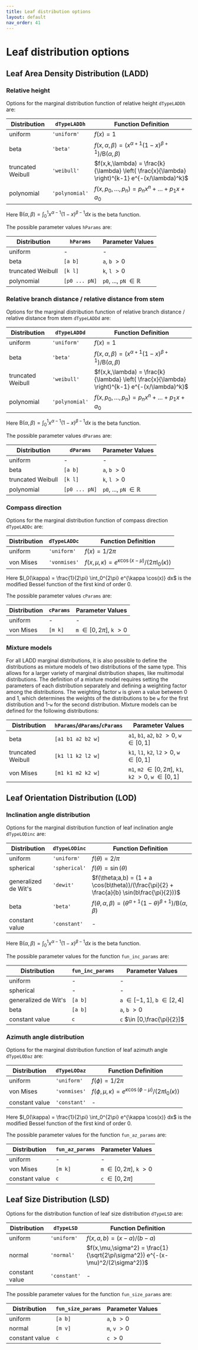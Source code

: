 ```yaml
---
title: Leaf distribution options
layout: default
nav_order: 41
---
```


# Leaf distribution options

## Leaf Area Density Distribution (LADD)

### Relative height

Options for the marginal distribution function of relative height `dTypeLADDh` are:

| Distribution      | `dTypeLADDh`   | Function Definition                                                                            |
|-------------------|----------------|------------------------------------------------------------------------------------------------|
| uniform           | `'uniform'`    | $f(x) = 1$                                                                                     |
| beta              | `'beta'`       | $f(x,\alpha,\beta) = (x^{\alpha+1}(1-x)^{\beta+1})/\mathrm{B}(\alpha,\beta)$                   |
| truncated Weibull | `'weibull'`    | $f(x,k,\lambda) = \frac{k}{\lambda} \left( \frac{x}{\lambda} \right)^{k-1} e^{-(x/\lambda)^k}$ |
| polynomial        | `'polynomial'` | $f(x,p_0,\ldots,p_n) = p_n x^n + \ldots + p_1 x + a_0$                                         |

Here $\mathrm{B}(\alpha,\beta)  = \int_0^1 x^{\alpha-1} (1-x)^{\beta-1} dx$ is the beta function.

The possible parameter values `hParams` are:

| Distribution      | `hParams`     | Parameter Values                 |
|-------------------|---------------|----------------------------------|
| uniform           | -             | -                                |
| beta              | `[a b]`       | `a`, `b` $> 0$                   |
| truncated Weibull | `[k l]`       | `k`, `l` $> 0$                   |
| polynomial        | `[p0 ... pN]` | `p0`, ..., `pN` $\in \mathbb{R}$ |

### Relative branch distance / relative distance from stem

Options for the marginal distribution function of relative branch distance / relative distance from stem `dTypeLADDd` are:

| Distribution      | `dTypeLADDd` | Function Definition                                                                              |
|-------------------|--------------|--------------------------------------------------------------------------------------------------|
| uniform           | `'uniform'`    | $f(x) = 1$                                                                                     |
| beta              | `'beta'`       | $f(x,\alpha,\beta) = (x^{\alpha+1}(1-x)^{\beta+1})/\mathrm{B}(\alpha,\beta)$                   |
| truncated Weibull | `'weibull'`    | $f(x,k,\lambda) = \frac{k}{\lambda} \left( \frac{x}{\lambda} \right)^{k-1} e^{-(x/\lambda)^k}$ |
| polynomial        | `'polynomial'` | $f(x,p_0,\ldots,p_n) = p_n x^n + \ldots + p_1 x + a_0$                                         |

Here $\mathrm{B}(\alpha,\beta)  = \int_0^1 x^{\alpha-1} (1-x)^{\beta-1} dx$ is the beta function.

The possible parameter values `dParams` are:

| Distribution      | `dParams`     | Parameter Values                 |
|-------------------|---------------|----------------------------------|
| uniform           | -             | -                                |
| beta              | `[a b]`       | `a`, `b` $> 0$                   |
| truncated Weibull | `[k l]`       | `k`, `l` $> 0$                   |
| polynomial        | `[p0 ... pN]` | `p0`, ..., `pN` $\in \mathbb{R}$ |

### Compass direction

Options for the marginal distribution function of compass direction `dTypeLADDc` are:

| Distribution | `dTypeLADDc` | Function Definition                                                     |
|--------------|--------------|-------------------------------------------------------------------------|
| uniform      | `'uniform'`  | $f(x) = 1/2\pi$                                                           |
| von Mises    | `'vonmises'` | $f(x,\mu,\kappa) = e^{\kappa \cos(x-\mu)}/(2 \pi \mathrm{I}_0(\kappa))$ |

Here $I_0(\kappa) = \frac{1}{2\pi} \int_0^{2\pi} e^{\kappa \cos(x)} dx$ is the modified Bessel function of the first kind of order 0.

The possible parameter values `cParams` are:

| Distribution | `cParams`   | Parameter Values               |
|--------------|-------------|--------------------------------|
| uniform      | -           | -                              |
| von Mises    | `[m k]`     | `m` $\in [0,2\pi]$, `k` $> 0$ |

### Mixture models

For all LADD marginal distributions, it is also possible to define the distributions as mixture models of two distributions of the same type. This allows for a larger variety of marginal distribution shapes, like multimodal distributions. The definition of a mixture model requires setting the parameters of each distribution separately and defining a weighting factor among the distributions. The weighting factor `w` is given a value between 0 and 1, which determines the weights of the distributions to be `w` for the first distribution and 1-`w` for the second distribution. Mixture models can be defined for the following distributions:

| Distribution      | `hParams`/`dParams`/`cParams`   | Parameter Values                  |
|-------------------|---------------------------------|-----------------------------------|
| beta              | `[a1 b1 a2 b2 w]`               | `a1`, `b1`, `a2`, `b2` $> 0$, `w` $\in [0,1]$ |
| truncated Weibull | `[k1 l1 k2 l2 w]`               | `k1`, `l1`, `k2`, `l2`$> 0$, `w` $\in [0,1]$ |
| von Mises         | `[m1 k1 m2 k2 w]`               | `m1`, `m2` $\in [0,2\pi]$, `k1`, `k2` $> 0$, `w` $\in [0,1]$ |

## Leaf Orientation Distribution (LOD)

### Inclination angle distribution

Options for the marginal distribution function of leaf inclination angle `dTypeLODinc` are:

| Distribution         | `dTypeLODinc` | Function Definition                                                                         |
|----------------------|---------------|---------------------------------------------------------------------------------------------|
| uniform              | `'uniform'`   | $f(\theta) = 2/\pi$                                                                         |
| spherical            | `'spherical'` | $f(\theta) = \sin(\theta)$                                                                  |
| generalized de Wit's | `'dewit'`     | $f(\theta;a,b) = (1 + a \cos(b\theta))/(\frac{\pi}{2} + \frac{a}{b} \sin(b\frac{\pi}{2}))$  |
| beta                 | `'beta'`      | $f(\theta,\alpha,\beta) = (\theta^{\alpha+1}(1-\theta)^{\beta+1})/\mathrm{B}(\alpha,\beta)$ |
| constant value       | `'constant'`  | -                                                                                           |

Here $\mathrm{B}(\alpha,\beta)  = \int_0^1 x^{\alpha-1} (1-x)^{\beta-1} dx$ is the beta function.

The possible parameter values for the function `fun_inc_params` are:

| Distribution         | `fun_inc_params` | Parameter Values                  |
|----------------------|------------------|-----------------------------------|
| uniform              | -                | -                                 |
| spherical            | -                | -                                 |
| generalized de Wit's | `[a b]`          | `a` $\in [-1,1]$, `b` $\in [2,4]$ |
| beta                 | `[a b]`          | `a`, `b` $> 0$                    |
| constant value       | `c`              | `c` $\in [0,\frac{\pi}{2}]$       |

### Azimuth angle distribution

Options for the marginal distribution function of leaf azimuth angle `dTypeLODaz` are:

| Distribution   | `dTypeLODaz` | Function Definition                                                           |
|----------------|--------------|-------------------------------------------------------------------------------|
| uniform        | `'uniform'`  | $f(\phi) = 1/2\pi$                                                              |
| von Mises      | `'vonmises'` | $f(\phi,\mu,\kappa) = e^{\kappa \cos(\phi-\mu)}/(2 \pi \mathrm{I}_0(\kappa))$ |
| constant value | `'constant'` | -                                                                             |

Here $I_0(\kappa) = \frac{1}{2\pi} \int_0^{2\pi} e^{\kappa \cos(x)} dx$ is the modified Bessel function of the first kind of order 0.

The possible parameter values for the function `fun_az_params` are:

| Distribution   | `fun_az_params` | Parameter Values              |
|----------------|-----------------|-------------------------------|
| uniform        | -               | -                             |
| von Mises      | `[m k]`         | `m` $\in [0,2\pi]$, `k` $> 0$ |
| constant value | `c`             | `c` $\in [0,2\pi]$            |

## Leaf Size Distribution (LSD)

Options for the distribution function of leaf size distribution `dTypeLSD` are:

| Distribution   | `dTypeLSD`   | Function Definition                                                            |
|----------------|--------------|--------------------------------------------------------------------------------|
| uniform        | `'uniform'`  | $f(x,a,b) = (x-a)/(b-a)$                                                       |
| normal         | `'normal'`   | $f(x,\mu,\sigma^2) = \frac{1}{\sqrt{2\pi\sigma^2}} e^{-(x-\mu)^2/(2\sigma^2)}$ |
| constant value | `'constant'` | -                                                                              |


The possible parameter values for the function `fun_size_params` are:

| Distribution   | `fun_size_params` | Parameter Values |
|----------------|-------------------|------------------|
| uniform        | `[a b]`           | `a`, `b` $> 0$   |
| normal         | `[m v]`           | `m`, `v` $> 0$   |
| constant value | `c`               | `c` $> 0$        |